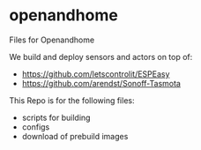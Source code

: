 # openandhome
Files for Openandhome

We build and deploy sensors and actors on top of:
- https://github.com/letscontrolit/ESPEasy
- https://github.com/arendst/Sonoff-Tasmota

This Repo is for the following files:
- scripts for building
- configs 
- download of prebuild images
